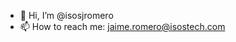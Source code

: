 - 👋 Hi, I’m @isosjromero
- 📫 How to reach me: jaime.romero@isostech.com

<!---
isosjromero/isosjromero is a ✨ special ✨ repository because its `README.md` (this file) appears on your GitHub profile.
You can click the Preview link to take a look at your changes.
--->
